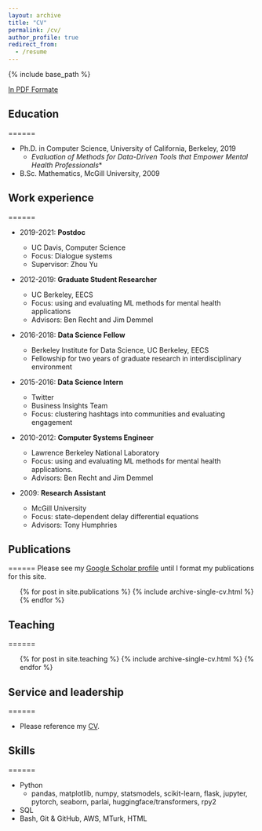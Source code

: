 ```yaml
---
layout: archive
title: "CV"
permalink: /cv/
author_profile: true
redirect_from:
  - /resume
---
```


{% include base_path %}


[In PDF Formate](http://odemasi.github.io/files/Demasi_CV.pdf)


## Education
======
* Ph.D. in Computer Science, University of California, Berkeley, 2019
    * *Evaluation of Methods for Data-Driven Tools that Empower Mental Health Professionals**
* B.Sc. Mathematics, McGill University, 2009




## Work experience
======
* 2019-2021: **Postdoc**
  * UC Davis, Computer Science
  * Focus: Dialogue systems
  * Supervisor: Zhou Yu

* 2012-2019: **Graduate Student Researcher**
  * UC Berkeley, EECS
  * Focus: using and evaluating ML methods for mental health applications
  * Advisors: Ben Recht and Jim Demmel
  
* 2016-2018: **Data Science Fellow**
  * Berkeley Institute for Data Science, UC Berkeley, EECS
  * Fellowship for two years of graduate research in interdisciplinary environment
  
  
* 2015-2016: **Data Science Intern**
  * Twitter
  * Business Insights Team
  * Focus: clustering hashtags into communities and evaluating engagement
  
  
  
* 2010-2012: **Computer Systems Engineer**
  * Lawrence Berkeley National Laboratory
  * Focus: using and evaluating ML methods for mental health applications.
  * Advisors: Ben Recht and Jim Demmel


  
* 2009: **Research Assistant**
  * McGill University
  * Focus: state-dependent delay differential equations
  * Advisors: Tony Humphries
  
  
  
  
## Publications
======
Please see my [Google Scholar profile](https://scholar.google.com/citations?user=Gxhoh2kAAAAJ&hl=en&oi=ao) until I format my publications for this site.

  <ul>{% for post in site.publications %}
    {% include archive-single-cv.html %}
  {% endfor %}</ul>
  
<!-- 
Talks
======
  <ul>{% for post in site.talks %}
    {% include archive-single-talk-cv.html %}
  {% endfor %}</ul>
 -->
  
## Teaching
======
  <ul>{% for post in site.teaching %}
    {% include archive-single-cv.html %}
  {% endfor %}</ul>
  
  
## Service and leadership
======
* Please reference my [CV](http://odemasi.github.io/files/Demasi_CV.pdf).


## Skills
======
* Python
    * pandas, matplotlib, numpy, statsmodels, scikit-learn, flask, jupyter, pytorch, seaborn, parlai, huggingface/transformers, rpy2
* SQL
* Bash, Git & GitHub, AWS, MTurk, HTML


